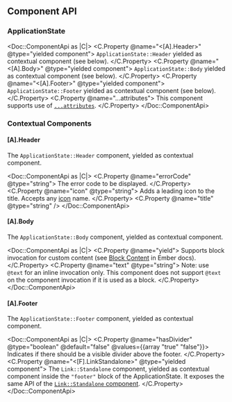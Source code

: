 ## Component API

### ApplicationState

<Doc::ComponentApi as |C|>
  <C.Property @name="<[A].Header>" @type="yielded component">
    `ApplicationState::Header` yielded as contextual component (see below).
  </C.Property>
  <C.Property @name="<[A].Body>" @type="yielded component">
    `ApplicationState::Body` yielded as contextual component (see below).
  </C.Property>
  <C.Property @name="<[A].Footer>" @type="yielded component">
    `ApplicationState::Footer` yielded as contextual component (see below).
  </C.Property>
  <C.Property @name="...attributes">
    This component supports use of [`...attributes`](https://guides.emberjs.com/release/in-depth-topics/patterns-for-components/#toc_attribute-ordering).
  </C.Property>
</Doc::ComponentApi>

### Contextual Components

#### [A].Header

The `ApplicationState::Header` component, yielded as contextual component.

<Doc::ComponentApi as |C|>
  <C.Property @name="errorCode" @type="string">
    The error code to be displayed.
  </C.Property>
  <C.Property @name="icon" @type="string">
    Adds a leading icon to the title. Accepts any [icon](/icons/library) name.
  </C.Property>
  <C.Property @name="title" @type="string"  />
</Doc::ComponentApi>

#### [A].Body

The `ApplicationState::Body` component, yielded as contextual component.

<Doc::ComponentApi as |C|>
  <C.Property @name="yield">
    Supports block invocation for custom content (see [Block Content](https://guides.emberjs.com/release/components/block-content/) in Ember docs).
  </C.Property>
  <C.Property @name="text" @type="string">
    Note: use `@text` for an inline invocation only. This component does not support `@text` on the component invocation if it is used as a block.
  </C.Property>
</Doc::ComponentApi>

#### [A].Footer

The `ApplicationState::Footer` component, yielded as contextual component.

<Doc::ComponentApi as |C|>
  <C.Property @name="hasDivider" @type="boolean" @default="false" @values={{array "true" "false"}}>
    Indicates if there should be a visible divider above the footer.
  </C.Property>
  <C.Property @name="<[F].LinkStandalone>" @type="yielded component">
    The `Link::Standalone` component, yielded as contextual component inside the `"footer"` block of the ApplicationState. It exposes the same API of the [`Link::Standalone` component](/components/link/standalone).
  </C.Property>
</Doc::ComponentApi>
